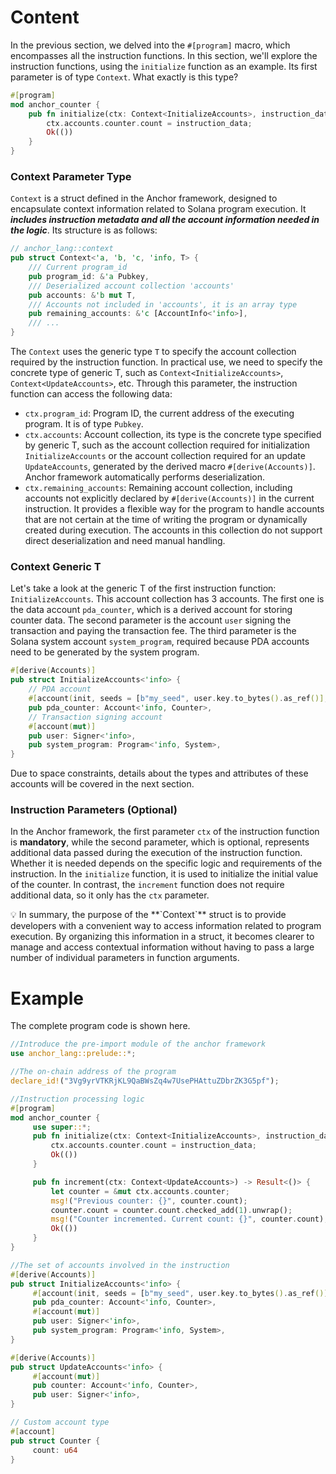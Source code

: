 # Content

In the previous section, we delved into the `#[program]` macro, which encompasses all the instruction functions. In this section, we'll explore the instruction functions, using the `initialize` function as an example. Its first parameter is of type `Context`. What exactly is this type?

```rust
#[program]
mod anchor_counter {
    pub fn initialize(ctx: Context<InitializeAccounts>, instruction_data: u64) -> Result<()> {
        ctx.accounts.counter.count = instruction_data;
        Ok(())
    }
}
```

### Context Parameter Type

`Context` is a struct defined in the Anchor framework, designed to encapsulate context information related to Solana program execution. It ***includes instruction metadata and all the account information needed in the logic***. Its structure is as follows:

```rust
// anchor_lang::context
pub struct Context<'a, 'b, 'c, 'info, T> {
    /// Current program_id
    pub program_id: &'a Pubkey,
    /// Deserialized account collection 'accounts'
    pub accounts: &'b mut T,
    /// Accounts not included in 'accounts', it is an array type
    pub remaining_accounts: &'c [AccountInfo<'info>],
    /// ...
}
```

The `Context` uses the generic type `T` to specify the account collection required by the instruction function. In practical use, we need to specify the concrete type of generic T, such as `Context<InitializeAccounts>`, `Context<UpdateAccounts>`, etc. Through this parameter, the instruction function can access the following data:

- `ctx.program_id`: Program ID, the current address of the executing program. It is of type `Pubkey`.
- `ctx.accounts`: Account collection, its type is the concrete type specified by generic T, such as the account collection required for initialization `InitializeAccounts` or the account collection required for an update `UpdateAccounts`, generated by the derived macro `#[derive(Accounts)]`. Anchor framework automatically performs deserialization.
- `ctx.remaining_accounts`: Remaining account collection, including accounts not explicitly declared by `#[derive(Accounts)]` in the current instruction. It provides a flexible way for the program to handle accounts that are not certain at the time of writing the program or dynamically created during execution. The accounts in this collection do not support direct deserialization and need manual handling.

### Context<T> Generic T

Let's take a look at the generic T of the first instruction function: `InitializeAccounts`. This account collection has 3 accounts. The first one is the data account `pda_counter`, which is a derived account for storing counter data. The second parameter is the account `user` signing the transaction and paying the transaction fee. The third parameter is the Solana system account `system_program`, required because PDA accounts need to be generated by the system program.

```rust
#[derive(Accounts)]
pub struct InitializeAccounts<'info> {
    // PDA account
    #[account(init, seeds = [b"my_seed", user.key.to_bytes().as_ref()], payer = user, space = 8 + 8)]
    pub pda_counter: Account<'info, Counter>,
    // Transaction signing account
    #[account(mut)]
    pub user: Signer<'info>,
    pub system_program: Program<'info, System>,
}

```

Due to space constraints, details about the types and attributes of these accounts will be covered in the next section.

### Instruction Parameters (Optional)

In the Anchor framework, the first parameter `ctx` of the instruction function is **mandatory**, while the second parameter, which is optional, represents additional data passed during the execution of the instruction function. Whether it is needed depends on the specific logic and requirements of the instruction. In the `initialize` function, it is used to initialize the initial value of the counter. In contrast, the `increment` function does not require additional data, so it only has the `ctx` parameter.

<aside>
💡 In summary, the purpose of the **`Context`** struct is to provide developers with a convenient way to access information related to program execution. By organizing this information in a struct, it becomes clearer to manage and access contextual information without having to pass a large number of individual parameters in function arguments.

</aside>

# Example

The complete program code is shown here.

```rust
//Introduce the pre-import module of the anchor framework
use anchor_lang::prelude::*;

//The on-chain address of the program
declare_id!("3Vg9yrVTKRjKL9QaBWsZq4w7UsePHAttuZDbrZK3G5pf");

//Instruction processing logic
#[program]
mod anchor_counter {
     use super::*;
     pub fn initialize(ctx: Context<InitializeAccounts>, instruction_data: u64) -> Result<()> {
         ctx.accounts.counter.count = instruction_data;
         Ok(())
     }

     pub fn increment(ctx: Context<UpdateAccounts>) -> Result<()> {
         let counter = &mut ctx.accounts.counter;
         msg!("Previous counter: {}", counter.count);
         counter.count = counter.count.checked_add(1).unwrap();
         msg!("Counter incremented. Current count: {}", counter.count);
         Ok(())
     }
}

//The set of accounts involved in the instruction
#[derive(Accounts)]
pub struct InitializeAccounts<'info> {
     #[account(init, seeds = [b"my_seed", user.key.to_bytes().as_ref()], payer = user, space = 8 + 8)]
     pub pda_counter: Account<'info, Counter>,
     #[account(mut)]
     pub user: Signer<'info>,
     pub system_program: Program<'info, System>,
}

#[derive(Accounts)]
pub struct UpdateAccounts<'info> {
     #[account(mut)]
     pub counter: Account<'info, Counter>,
     pub user: Signer<'info>,
}

// Custom account type
#[account]
pub struct Counter {
     count: u64
}
```